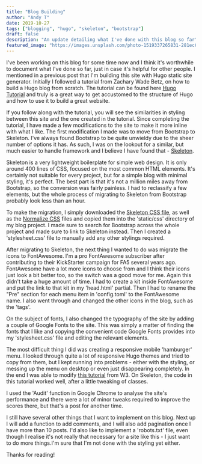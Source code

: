 ```yaml
---
title: "Blog Building"
author: "Andy T"
date: 2019-10-27
tags: ["blogging", "hugo", "skeleton", "bootstrap"]
draft: false
description: "An update detailing what I've done with this blog so far"
featured_image: "https://images.unsplash.com/photo-1519337265831-281ec6cc8514?ixlib=rb-1.2.1&ixid=eyJhcHBfaWQiOjEyMDd9&auto=format&fit=crop&w=967&h=300"
---
```


I've been working on this blog for some time now and I think it's worthwhile
to document what I've done so far, just in case it's helpful for other people.
I mentioned in a previous post that I'm building this site with Hugo static site
generator. Initially I followed a tutorial from Zachary Wade Betz, on how to
build a Hugo blog from scratch. The tutorial can be found here [Hugo Tutorial](https://zwbetz.com/make-a-hugo-blog-from-scratch/) and truly is
a great way to get accustomed to the structure of Hugo and how to use it to build
a great website.

If you follow along with the tutorial, you will see the similarities in styling between this site and the one created in the tutorial. Since completing the tutorial, I have
made a few modifications to the site to make it more inline with what I like.
The first modification I made was to move from Bootstrap to Skeleton. I've always
found Bootstrap to be quite unwieldy due to the sheer number of options it has.
As such, I was on the lookout for a similar, but much easier to handle framework
and I believe I have found that - [Skeleton](http://getskeleton.com/).

Skeleton is a very lightweight boilerplate for simple web design. It is only
around 400 lines of CSS, focused on the most common HTML elements. It's certainly
not suitable for every project, but for a simple blog with minimal styling, it's
perfect. The best part is that it's not a million miles away from Bootstrap, so
the conversion was fairly painless. I had to reclassify a few elements, but the
whole process of migrating to Skeleton from Bootstrap probably look less than an
hour.

To make the migration, I simply downloaded the [Skeleton CSS file](https://raw.githubusercontent.com/dhg/Skeleton/master/css/skeleton.css), as well as the
[Normalize CSS](https://raw.githubusercontent.com/dhg/Skeleton/master/css/normalize.css)
files and copied them into the 'static/css' directory of my blog project. I made sure to
search for Bootstrap across the whole project and made sure to link to
Skeleton instead. Then I created a 'stylesheet.css' file to manually add any other
stylings required.   

After migrating to Skeleton, the next thing I wanted to do was migrate the icons to
FontAwesome. I'm a pro FontAwesome subscriber after contributing to their
KickStarter campaign for FA5 several years ago. FontAwesome have a lot more icons
to choose from and I think their icons just look a bit better too, so the switch
was a good move for me. Again this didn't take a huge amount of time. I had to
create a kit inside FontAwesome and put the link to that kit in my 'head.html' partial.
Then I had to rename the "Pre" section for each menu item in 'config.toml' to the FontAwesome name. I also went through and changed the other icons in the blog,
such as the 'tags'.

On the subject of fonts, I also changed the typography of the site by adding a
couple of Google Fonts to the site. This was simply a matter of finding the fonts
that I like and copying the convenient code Google Fonts provides into my
'stylesheet.css' file and editing the relevant elements.

The most difficult thing I did was creating a responsive mobile 'hamburger' menu.
I looked through quite a lot of responsive Hugo themes and tried to copy from them,
but I kept running into problems - either with the styling, or messing up the menu
on desktop or even just disappearing completely. In the end I was able to modify
[this tutorial](https://www.w3schools.com/howto/howto_js_topnav_responsive.asp)
from W3. On Skeleton, the code in this tutorial worked well, after a little tweaking
of classes.

I used the 'Audit' function in Google Chrome to analyse the site's performance and
there were a lot of minor tweaks required to improve the scores there, but that's
a post for another time.

I still have several other things that I want to implement on this blog. Next up
I will add a function to add comments, and I will also add pagination once I have more
than 10 posts. I'd also like to implement a 'robots.txt' file, even though I realise it's not really that necessary for a site like this - I just want to do more things.I'm sure that I'm not done with the styling yet either.

Thanks for reading!
